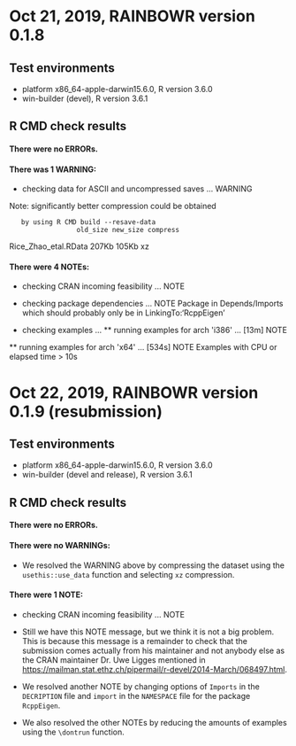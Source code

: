 # Oct 21, 2019, RAINBOWR version 0.1.8
## Test environments 
* platform x86_64-apple-darwin15.6.0, R version 3.6.0
* win-builder (devel), R version 3.6.1


## R CMD check results
#### There were no ERRORs.

#### There was 1 WARNING:
* checking data for ASCII and 
 uncompressed saves ... WARNING

Note: 
 significantly better compression could be obtained

       by using R CMD build --resave-data
                     old_size new_size compress
 Rice_Zhao_etal.RData    207Kb    105Kb  xz
 
 
 
#### There were 4 NOTEs:
* checking CRAN incoming feasibility ... NOTE


* checking package dependencies ... NOTE
Package in Depends/Imports which should probably only be in LinkingTo:‘RcppEigen’


* checking examples ...
** running examples for arch 'i386' ... [13m] NOTE

** running examples for arch 'x64' ... [534s] NOTE
Examples with CPU or elapsed time > 10s




# Oct 22, 2019, RAINBOWR version 0.1.9 (resubmission)
## Test environments 
* platform x86_64-apple-darwin15.6.0, R version 3.6.0
* win-builder (devel and release), R version 3.6.1


## R CMD check results
#### There were no ERRORs.

#### There were no WARNINGs:
- We resolved the WARNING above by compressing the dataset using the `usethis::use_data` function and selecting `xz` compression.
 
 
#### There were 1 NOTE:
* checking CRAN incoming feasibility ... NOTE
- Still we have this NOTE message, but we think it is not a big problem. This is because this message is a remainder to check that the submission comes actually from his maintainer and not anybody else as the CRAN maintainer Dr. Uwe Ligges mentioned in https://mailman.stat.ethz.ch/pipermail/r-devel/2014-March/068497.html.

- We resolved another NOTE by changing options of `Imports` in the `DECRIPTION` file and `import` in the `NAMESPACE` file for the package `RcppEigen`.

- We also resolved the other NOTEs by reducing the amounts of examples using the `\dontrun` function.
